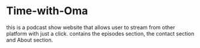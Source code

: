 # Time-with-Oma
this is a podcast show website that allows user to stream from other platform with just a click. 
contains the episodes section, the contact section and About section. 
